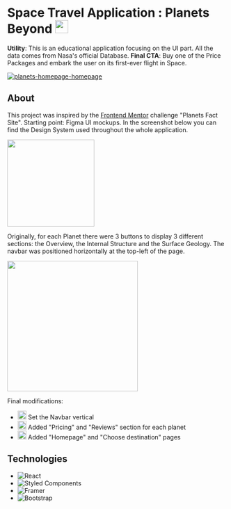 # Space Travel Application : Planets Beyond <img src="https://user-images.githubusercontent.com/97735587/171253458-64192f7e-84bb-499b-a68e-6994f2ae4223.png" alt="rocket-emoji" width="30">

**Utility**: This is an educational application focusing on the UI part. All the data comes from Nasa's official Database. 
**Final CTA**: Buy one of the Price Packages and embark the user on its first-ever flight in Space. 

<a href="https://planets-beyond.vercel.app/" target="_blank"><img src="https://i.ibb.co/gVHsHQY/Screenshot-1.png" alt="planets-homepage-homepage"></a>


## About

This project was inspired by the <a href="https://www.frontendmentor.io/challenges/planets-fact-site-gazqN8w_f" target="_blank">Frontend Mentor</a> challenge "Planets Fact Site". Starting point: Figma UI mockups. In the screenshot below you can find the Design System used throughout the whole application.</br>

<img src="https://i.ibb.co/jZwCrMg/Screenshot-3.png" width="200">
</br>

Originally, for each Planet there were 3 buttons to display 3 different sections: the Overview, the Internal Structure and the Surface Geology. The navbar was positioned horizontally at the top-left of the page.</br>

<img src="https://i.ibb.co/G0rck9s/Screenshot-4.png" width="300">
</br>

Final modifications:

* <img src="https://user-images.githubusercontent.com/97735587/171283238-0a659875-fb7e-44f5-9c46-6ba93f947f68.png" width="20"> Set the Navbar vertical
* <img src="https://user-images.githubusercontent.com/97735587/171283238-0a659875-fb7e-44f5-9c46-6ba93f947f68.png" width="20"> Added "Pricing" and "Reviews" section for each planet
* <img src="https://user-images.githubusercontent.com/97735587/171283238-0a659875-fb7e-44f5-9c46-6ba93f947f68.png" width="20"> Added "Homepage" and "Choose destination" pages

## Technologies
* ![React](https://img.shields.io/badge/react-%2320232a.svg?style=for-the-badge&logo=react&logoColor=%2361DAFB)
* ![Styled Components](https://img.shields.io/badge/styled--components-DB7093?style=for-the-badge&logo=styled-components&logoColor=white)
* ![Framer](https://img.shields.io/badge/Framer-black?style=for-the-badge&logo=framer&logoColor=blue)
* ![Bootstrap](https://img.shields.io/badge/bootstrap-%23563D7C.svg?style=for-the-badge&logo=bootstrap&logoColor=white)
